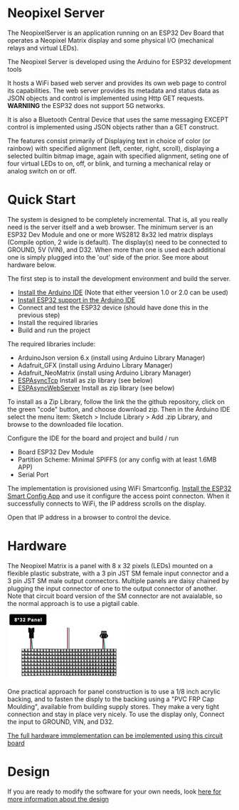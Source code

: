 # Neopixel Server

The NeopixelServer is an application running on an ESP32 Dev Board that operates a Neopixel 
Matrix display and some physical I/O (mechanical relays and virtual LEDs). 

The Neopixel Server is developed using the Arduino for ESP32 development tools

It hosts a WiFi based web server and provides its own web page to control its 
capabilities. The web server provides its metadata and status data as JSON objects
and control is implemented using Http GET requests. **WARNIING** the ESP32 does
not support 5G networks.

It is also a Bluetooth Central Device that uses the same messaging EXCEPT control
is implemented using JSON objects rather than a GET construct.

The features consist primarily of Displaying text in choice of color (or rainbow)
with specified alignment (left, center, right, scroll), displaying a selected builtin
bitmap image, again with specified alignment, seting one of four virtual LEDs to on, 
off, or blink, and turning a mechanical relay or analog switch on or off.

# Quick Start
The system is designed to be completely incremental. That is, all you really need is the
server itself and a web browser. The minimum server is an ESP32 Dev Module and one or more
WS2812 8x32 led matrix displays (Compile option, 2 wide is default). The display(s) need to be 
connected to GROUND, 5V (VIN), and D32. When more than one is used each additional one is 
simply plugged into the 'out' side of the prior. See more about hardware below.

The first step is to install the development environment and build the server.

* [Install the Arduino IDE](https://www.arduino.cc/en/software) (Note that either veersion 1.0 or 2.0 can be used)
* [Install ESP32 support in the Arduino IDE](https://randomnerdtutorials.com/installing-the-esp32-board-in-arduino-ide-windows-instructions/)
* Connect and test the ESP32 device (should have done this in the previous step)
* Install the required libraries
* Build and run the project

The required libraries include:
* ArduinoJson version 6.x (install using Arduino Library Manager)
* Adafruit_GFX (install using Arduino Library Manager)
* Adafruit_NeoMatrix (install using Arduino Library Manager)
* [ESPAsyncTcp](https://github.com/me-no-dev/AsyncTCP) Install as zip library (see below)
* [ESPAsyncWebServer](https://github.com/me-no-dev/ESPAsyncWebServer) Install as zip library (see below)

To install as a Zip Library, follow the link the the github repository, click on the green "code" button,
and choose download zip. Then in the Arduino IDE select the menu item: Sketch > Include Library > Add .zip Library,
and browse to the downloaded file location.

Configure the IDE for the board and project and build / run
* Board ESP32 Dev Module
* Partition Scheme: Minimal SPIFFS (or any config with at least 1.6MB APP)
* Serial Port

The implementation is provisioned using WiFi Smartconfig. [Install the ESP32 Smart Config App](https://play.google.com/store/apps/details?id=com.khoazero123.iot_esptouch_demo) and use it configure the access point connecton. When it successfully connects to WiFi, the IP address scrolls on the display.

Open that IP address in a browser to control the device.

# Hardware
The Neopixel Matrix is a panel with 8 x 32 pixels (LEDs) mounted on a flexible plastic substrate, 
with a 3 pin JST SM female input connector and a 3 pin JST SM male output connectors. Multiple panels are daisy chained by plugging the input connector of one to the output connector of another. Note that circuit board version of the SM connector are not avaialable, so the normal approach is to use a pigtail cable.

<img src="/assets/neopixel32.png">

One practical approach for panel construction is to use a 1/8 inch acrylic backing, and to fasten the disply to the backing using a "PVC FRP Cap Moulding", available from building supply stores. They make a very tight connection and stay in place very nicely. To use the display only, Connect the input to GROUND, VIN, and D32.

[The full hardware immplementation can be implemented using this circuit board](https://github.com/jacobvc/ESP32-Hardware-Boards/tree/main/Esp32Relays)

# Design 
If you are ready to modify the software for your own needs, look [here for more information about the design](DESIGN.md)
